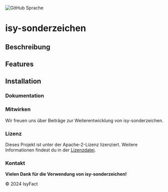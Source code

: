 ![GitHub Sprache](https://img.shields.io/badge/Language-Java-orange)

# isy-sonderzeichen




## Beschreibung


## Features



## Installation



### Dokumentation


### Mitwirken
Wir freuen uns über Beiträge zur Weiterentwicklung von isy-sonderzeichen. 

### Lizenz
Dieses Projekt ist unter der Apache-2-Lizenz lizenziert. Weitere Informationen findest du in der [Lizenzdatei](license/LICENSE).

### Kontakt


__Vielen Dank für die Verwendung von isy-sonderzeichen!__

© 2024 IsyFact